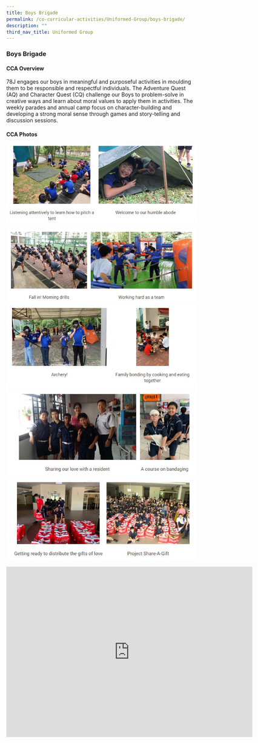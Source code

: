 ```yaml
---
title: Boys Brigade
permalink: /co-curricular-activities/Uniformed-Group/boys-brigade/
description: ""
third_nav_title: Uniformed Group
---
```

### Boys Brigade

#### CCA Overview

78J engages our boys in meaningful and purposeful activities in moulding them to be responsible and respectful individuals. The Adventure Quest (AQ) and Character Quest (CQ) challenge our Boys to problem-solve in creative ways and learn about moral values to apply them in activities. The weekly parades and annual camp focus on character-building and developing a strong moral sense through games and story-telling and discussion sessions.

#### CCA Photos

![](/images/boys%20brigade%201.jpg)
![](/images/boys%20brigade%202.jpg)
![](/images/boys%20brigade%203.jpg)
![](/images/boys%20brigade%204.jpg)
![](/images/boys%20brigade%205.jpg)
<iframe allowfullscreen="true" height="450" width="650" frameborder="0" src="https://docs.google.com/presentation/d/e/2PACX-1vTkgECYkjcSJOkH3_jzjGOmuxDaU6JMTo7NtfM_x4pNmPV8U7k9MdrVmciSOlmeCC5HP8EAMfEz6VcI/embed?start=false&amp;loop=false&amp;delayms=5000"></iframe>